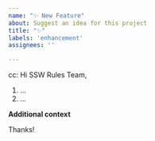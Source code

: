 ```yaml
---
name: "✨ New Feature"
about: Suggest an idea for this project
title: "✨"
labels: 'enhancement'
assignees: ''

---
```


cc: <!-- @ metion users who are in the loop -->
Hi SSW Rules Team,
  
<!-- Explain the pain you are experiencing -->
<!-- Describe the solution you'd like -->

<!--Add numbered tasks-->

1. ...
2. ...

**Additional context**
<!-- Add any other context or screenshots about the feature request here. -->

Thanks!